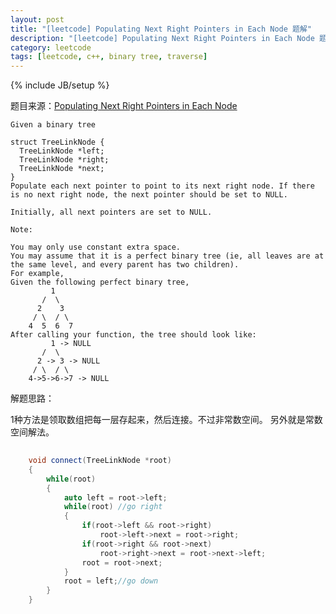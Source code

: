 ```yaml
---
layout: post
title: "[leetcode] Populating Next Right Pointers in Each Node 题解"
description: "[leetcode] Populating Next Right Pointers in Each Node 题解"
category: leetcode 
tags: [leetcode, c++, binary tree, traverse]
---
```

{% include JB/setup %}


题目来源：[Populating Next Right Pointers in Each Node](https://oj.leetcode.com/problems/populating-next-right-pointers-in-each-node/)

>

	Given a binary tree

    struct TreeLinkNode {
      TreeLinkNode *left;
      TreeLinkNode *right;
      TreeLinkNode *next;
    }
	Populate each next pointer to point to its next right node. If there is no next right node, the next pointer should be set to NULL.
	
	Initially, all next pointers are set to NULL.
	
	Note:
	
	You may only use constant extra space.
	You may assume that it is a perfect binary tree (ie, all leaves are at the same level, and every parent has two children).
	For example,
	Given the following perfect binary tree,
	         1
	       /  \
	      2    3
	     / \  / \
	    4  5  6  7
	After calling your function, the tree should look like:
	         1 -> NULL
	       /  \
	      2 -> 3 -> NULL
	     / \  / \
	    4->5->6->7 -> NULL
解题思路：

1种方法是领取数组把每一层存起来，然后连接。不过非常数空间。
另外就是常数空间解法。

```cpp
	
	void connect(TreeLinkNode *root) 
    {
        while(root)
        {
            auto left = root->left;
            while(root) //go right
            {
                if(root->left && root->right)
                    root->left->next = root->right;
                if(root->right && root->next)
                    root->right->next = root->next->left;
                root = root->next;
            }
            root = left;//go down
        }
    }
```


 
